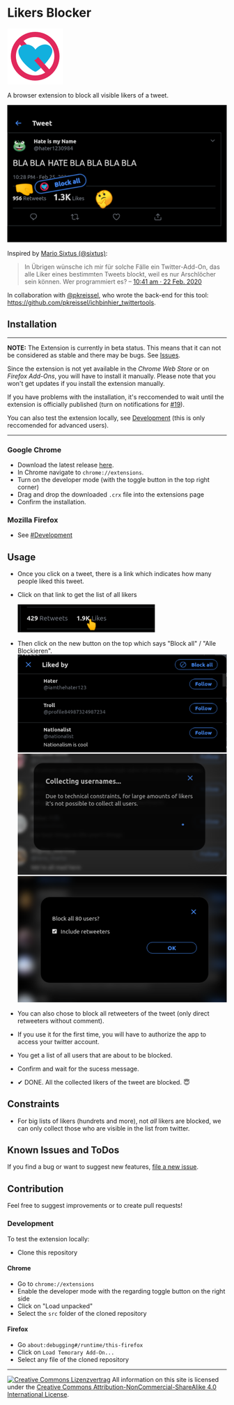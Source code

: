 # Likers Blocker

![Logo](src/icon128.png)

A browser extension to block all visible likers of a tweet.

![Preview](screenshots/preview2-medium.png)

Inspired by [Mario Sixtus (@sixtus)](https://twitter.com/sixtus):

> In Übrigen wünsche ich mir für solche Fälle ein Twitter-Add-On, das alle Liker eines bestimmten Tweets blockt, weil es nur Arschlöcher sein können. Wer programmiert es?
> – [10:41 am · 22 Feb. 2020](https://twitter.com/sixtus/status/1231152136857231360)

In collaboration with [@pkreissel](https://twitter.com/pkreissel), who wrote the back-end for this tool: https://github.com/pkreissel/ichbinhier_twittertools.

## Installation

---

**NOTE:**
The Extension is currently in beta status. This means that it can not be considered as stable and there may be bugs. See [Issues](https://github.com/dmstern/likers-blocker/issues).

Since the extension is not yet available in the *Chrome Web Store* or on *Firefox Add-Ons*, you will have to install it manually. Please note that you won't get updates if you install the extension manually.

If you have problems with the installation, it's reccomended to wait until the extension is officially published (turn on notifications for [#19](https://github.com/dmstern/likers-blocker/issues/19)).

You can also test the extension locally, see [Development](#development) (this is only reccomended for advanced users).

---

### Google Chrome

* Download the latest release [here](https://github.com/dmstern/likers-blocker/releases/latest/download/likers-blocker.crx).
* In Chrome navigate to `chrome://extensions`.
* Turn on the developer mode (with the toggle button in the top right corner)
* Drag and drop the downloaded `.crx` file into the extensions page
* Confirm the installation.

### Mozilla Firefox

 * See [#Development](#development)

## Usage

* Once you click on a tweet, there is a link which indicates how many people liked this tweet.
* Click on that link to get the list of all likers

  ![Screenshot](screenshots/likes.png)
* Then click on the new button on the top which says "Block all" / "Alle Blockieren".
  ![Screenshot](screenshots/block-all-button.png)
  ![Screenshot](screenshots/collecting-usernames.png)
  ![Screenshot](screenshots/confirm.png)
* You can also chose to block all retweeters of the tweet (only direct retweeters without comment).
* If you use it for the first time, you will have to authorize the app to access your twitter account.
* You get a list of all users that are about to be blocked.
* Confirm and wait for the sucess message.
* ✔ DONE. All the collected likers of the tweet are blocked. 😇

## Constraints

* For big lists of likers (hundrets and more), not *all* likers are blocked, we can only collect those who are visible in the list from twitter.

## Known Issues and ToDos

If you find a bug or want to suggest new features, [file a new issue](https://github.com/dmstern/likers-blocker/issues/new).

## Contribution

Feel free to suggest improvements or to create pull requests!

### Development

To test the extension locally:

* Clone this repository

#### Chrome

* Go to `chrome://extensions`
* Enable the developer mode with the regarding toggle button on the right side
* Click on "Load unpacked"
* Select the `src` folder of the cloned repository

#### Firefox

* Go `about:debugging#/runtime/this-firefox`
* Click on `Load Temorary Add-On...`
* Select any file of the cloned repository

---

[![Creative Commons Lizenzvertrag](https://i.creativecommons.org/l/by-nc-sa/4.0/80x15.png)](http://creativecommons.org/licenses/by-nc-sa/4.0/)
All information on this site is licensed under the [Creative Commons Attribution-NonCommercial-ShareAlike 4.0 International License](http://creativecommons.org/licenses/by-nc-sa/4.0/).
